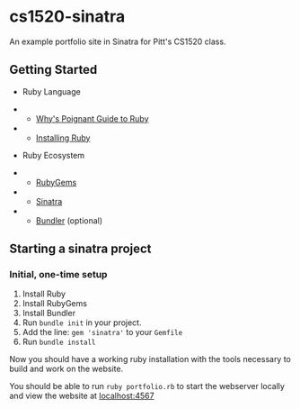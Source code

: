 # cs1520-sinatra
An example portfolio site in Sinatra for Pitt's CS1520 class.

## Getting Started

* Ruby Language
* * [Why's Poignant Guide to Ruby](http://poignant.guide/)
* * [Installing Ruby](https://www.ruby-lang.org/en/documentation/installation/)

* Ruby Ecosystem
* * [RubyGems](https://rubygems.org/)
* * [Sinatra](http://www.sinatrarb.com/)
* * [Bundler](http://bundler.io/) (optional)

## Starting a sinatra project

### Initial, one-time setup
1. Install Ruby
2. Install RubyGems
3. Install Bundler
4. Run `bundle init` in your project.
5. Add the line: `gem 'sinatra'` to your `Gemfile`
6. Run `bundle install`

Now you should have a working ruby installation with the tools necessary to build and work on the website.

You should be able to run `ruby portfolio.rb` to start the webserver locally and view the website at [localhost:4567](http://localhost:4567)
